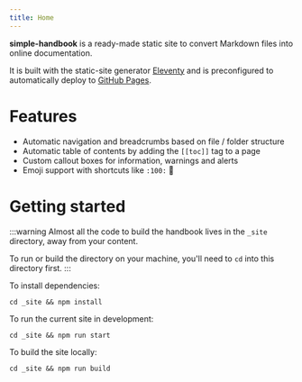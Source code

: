 ```yaml
---
title: Home
---
```


**simple-handbook** is a ready-made static site to convert Markdown files into online documentation. 

It is built with the static-site generator [Eleventy](https://11ty.dev/) and is preconfigured to automatically deploy to [GitHub Pages](https://pages.github.com/).

# Features

* Automatic navigation and breadcrumbs based on file / folder structure
* Automatic table of contents by adding the `[[toc]]` tag to a page
* Custom callout boxes for information, warnings and alerts
* Emoji support with shortcuts like `:100:` :100:

# Getting started

:::warning
Almost all the code to build the handbook lives in the `_site` directory, away from your content.

To run or build the directory on your machine, you'll need to `cd` into this directory first.
:::

To install dependencies:

```
cd _site && npm install
```

To run the current site in development:

```
cd _site && npm run start
```

To build the site locally:

```
cd _site && npm run build
```
